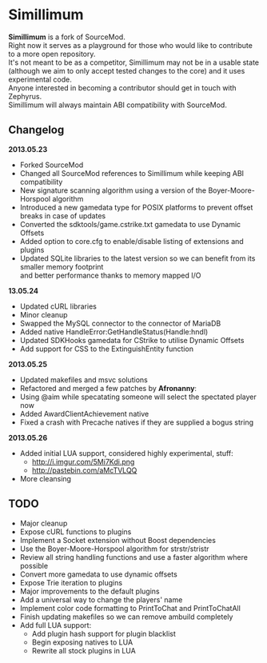 # Simillimum

**Simillimum** is a fork of SourceMod.  
Right now it serves as a playground for those who would like to contribute to a more open repository.  
It's not meant to be as a competitor, Simillimum may not be in a usable state (although we aim to only accept tested changes to the core) and it uses experimental code.  
Anyone interested in becoming a contributor should get in touch with Zephyrus.  
Simillimum will always maintain ABI compatibility with SourceMod.  


## Changelog

**2013.05.23**
  * Forked SourceMod
  * Changed all SourceMod references to Simillimum while keeping ABI compatibility
  * New signature scanning algorithm using a version of the Boyer-Moore-Horspool algorithm
  * Introduced a new gamedata type for POSIX platforms to prevent offset breaks in case of updates
  * Converted the sdktools/game.cstrike.txt gamedata to use Dynamic Offsets
  * Added option to core.cfg to enable/disable listing of extensions and plugins
  * Updated SQLite libraries to the latest version so we can benefit from its smaller memory footprint  
 and better performance thanks to memory mapped I/O


**13.05.24**
  * Updated cURL libraries
  * Minor cleanup
  * Swapped the MySQL connector to the connector of MariaDB
  * Added native HandleError:GetHandleStatus(Handle:hndl)
  * Updated SDKHooks gamedata for CStrike to utilise Dynamic Offsets
  * Add support for CSS to the ExtinguishEntity function
 

**2013.05.25**
  * Updated makefiles and msvc solutions
  * Refactored and merged a few patches by **Afronanny**:
  * Using @aim while specatating someone will select the spectated player now
  * Added AwardClientAchievement native
  * Fixed a crash with Precache natives if they are supplied a bogus string

**2013.05.26**
  * Added initial LUA support, considered highly experimental, stuff:
    * http://i.imgur.com/5Mi7Kdi.png
    * http://pastebin.com/aMcTVLQQ
  * More cleansing


## TODO

  * Major cleanup
  * Expose cURL functions to plugins
  * Implement a Socket extension without Boost dependencies
  * Use the Boyer-Moore-Horspool algorithm for strstr/stristr
  * Review all string handling functions and use a faster algorithm where possible
  * Convert more gamedata to use dynamic offsets
  * Expose Trie iteration to plugins
  * Major improvements to the default plugins
  * Add a universal way to change the players' name
  * Implement color code formatting to PrintToChat and PrintToChatAll
  * Finish updating makefiles so we can remove ambuild completely
  * Add full LUA support:
    * Add plugin hash support for plugin blacklist
    * Begin exposing natives to LUA
    * Rewrite all stock plugins in LUA